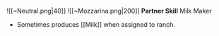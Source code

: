 
![[~Neutral.png|40]]
![[~Mozzarina.png|200]]
**Partner Skill**
Milk Maker
- Sometimes produces [[Milk]] when assigned to ranch.